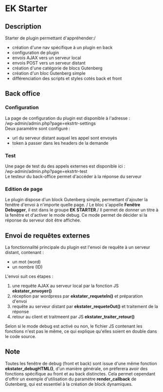 # EK Starter


## Description
Starter de plugin permettant d'appréhender:/
- création d'une nav spécifique à un plugin en back
- configuration de plugin
- envois AJAX vers un serveur local
- envois POST vers un serveur distant
- création d'une catégorie de blocs Gutenberg
- création d'un bloc Gutenberg simple
- différenciation des scripts et styles cotés back et front


## Back office
### Configuration
La page de configuration du plugin est disponible à l'adresse :\
/wp-admin/admin.php?page=ekstrtr-settings\
Deux paramètre sont configuré :
- url du serveur distant auquel les appel sont envoyés
- token à passer dans les headers de la demande

### Test
Une page de test du des appels externes est disponible ici :\
/wp-admin/admin.php?page=ekstrtr-test\
Le testeur du back-office permet d'accéder à la réponse du serveur

### Edition de page
Le plugin dispose d'un block Gutenberg simple, permettant d'ajouter 
la fenêtre d'envoi à n'importe quelle page. /
Le bloc s'appelle **Fenêtre Debugger**, il est dans 
le groupe **EK STARTER**./
Il permet de donner un titre à la fenêtre et d'activer le mode 
debug. Ce mode permet de décider si la réponse du serveur 
doit être affichée.

## Envoi de requêtes externes
La fonctionnalité principale du plugin est l'envoi de requête à un serveur 
distant, contenant :
- un mot (word)
- un nombre (ID)

L'envoi suit ces étapes :
1. une requête AJAX au serveur local par la fonction JS **ekstater_envoyer()** 
2. réception par wordpress par **ekstater_requeteIn()** et préparation d'envoi 
3. requête au serveur distant par **ekstater_requeteOut()** et traitement de la réponse 
4. retour au client et traitmeent par JS **ekstater_traiter_retour()** 

Selon si le mode debug est activé ou non, le fichier JS contenant les fonctions 
n'est pas le même, ce qui explique qu'elles soient en double dans le code source.


## Note
Toutes les fenêtre de debug (front et back) sont issue d'une même 
fonction __ekstater_debugHTML()__, d'un manière générale, on préferera 
avoir des fonctions spécifique au front et au back distinctes. Cela permet 
cependant d'offrir un exemple d'utilisation du paramètre **render_callback** 
de Gutenberg, qui est essentiel à la création de block dynamiques.


